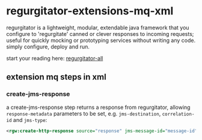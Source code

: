 # regurgitator-extensions-mq-xml

regurgitator is a lightweight, modular, extendable java framework that you configure to 'regurgitate' canned or clever responses to incoming requests; useful for quickly mocking or prototyping services without writing any code. simply configure, deploy and run.

start your reading here: [regurgitator-all](http://github.com/talmeym/regurgitator-all#regurgitator)

## extension mq steps in xml

### create-jms-response

a create-jms-response step returns a response from regurgitator, allowing ``response-metadata`` parameters to be set, e.g. ``jms-destination``, ``correlation-id`` and ``jms-type``:

```xml
<rgw:create-http-response source="response" jms-message-id="message-id" jms-type="my-jms-type" jms-destination="queue://my-destination" correlation-id="52908d79-b7c6-4e18-ab13-e991d1b67d8b" jms-priority="4" jms-delivery-mode="1" jms-expiration="1506253192636" jms-redelivered="true" jms-reply-to="queue://other-destination" jms-timestamp="1506253192636" />
```
